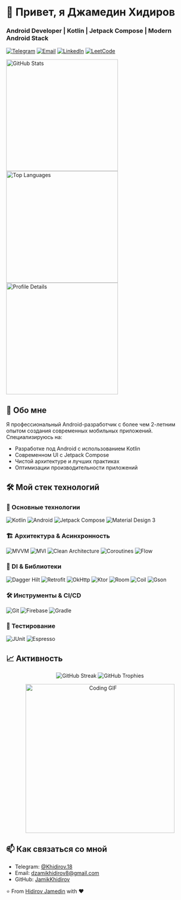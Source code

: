 # 👋 Привет, я Джамедин Хидиров 
### Android Developer | Kotlin | Jetpack Compose | Modern Android Stack

[![Telegram](https://img.shields.io/badge/-Telegram-0088cc?style=flat-square&logo=Telegram&logoColor=white)](https://t.me/Khidirov.18)
[![Email](https://img.shields.io/badge/-Email-D14836?style=flat-square&logo=Gmail&logoColor=white)](mailto:dzamikkhidirov8@gmail.com)
[![LinkedIn](https://img.shields.io/badge/-LinkedIn-0e76a8?style=flat-square&logo=Linkedin&logoColor=white)](https://linkedin.com/in/your-profile)
[![LeetCode](https://img.shields.io/badge/-LeetCode-FFA116?style=flat-square&logo=LeetCode&logoColor=black)](https://leetcode.com/your-profile)



<img height="300em" src="https://github-readme-stats.vercel.app/api?username=jamikkhidirov&show_icons=true&theme=dracula&include_all_commits=true&count_private=true&hide_border=true&bg_color=0D1117&title_color=58A6FF&icon_color=1F6FEB&text_color=C9D1D9" alt="GitHub Stats"/>

<img height="300em" src="https://github-readme-stats.vercel.app/api/top-langs/?username=jamikkhidirov&layout=compact&theme=dracula&hide_border=true&bg_color=0D1117&title_color=58A6FF&text_color=C9D1D9&hide=html,css,scss" alt="Top Languages"/>


<!-- Дополнительные метрики -->
<img height="300em" src="https://github-profile-summary-cards.vercel.app/api/cards/profile-details?username=jamikkhidirov&theme=dracula" alt="Profile Details">


## 🚀 Обо мне
Я профессиональный Android-разработчик с более чем 2-летним опытом создания современных мобильных приложений. Специализируюсь на:
- Разработке под Android с использованием Kotlin
- Современном UI с Jetpack Compose
- Чистой архитектуре и лучших практиках
- Оптимизации производительности приложений

## 🛠 Мой стек технологий

### 📱 Основные технологии
![Kotlin](https://img.shields.io/badge/Kotlin-7F52FF?style=for-the-badge&logo=kotlin&logoColor=white)
![Android](https://img.shields.io/badge/Android-3DDC84?style=for-the-badge&logo=android&logoColor=white)
![Jetpack Compose](https://img.shields.io/badge/Jetpack%20Compose-4285F4?style=for-the-badge&logo=jetpack-compose&logoColor=white)
![Material Design 3](https://img.shields.io/badge/Material%20Design%203-757575?style=for-the-badge&logo=material-design&logoColor=white)

### 🏗 Архитектура & Асинхронность
![MVVM](https://img.shields.io/badge/MVVM-5E35B1?style=for-the-badge&logo=android&logoColor=white)
![MVI](https://img.shields.io/badge/MVI-009688?style=for-the-badge)
![Clean Architecture](https://img.shields.io/badge/Clean%20Architecture-6DB33F?style=for-the-badge&logo=android&logoColor=white)
![Coroutines](https://img.shields.io/badge/Coroutines-388E3C?style=for-the-badge&logo=kotlin&logoColor=white)
![Flow](https://img.shields.io/badge/Flow-7F52FF?style=for-the-badge&logo=kotlin&logoColor=white)

### 🧩 DI & Библиотеки
<p align="left">
  <img src="https://img.shields.io/badge/Dagger%20Hilt-FF0000?style=for-the-badge&logo=dagger&logoColor=white" alt="Dagger Hilt"/>
  <img src="https://img.shields.io/badge/Retrofit-7B68EE?style=for-the-badge&logo=square&logoColor=white" alt="Retrofit"/>
  <img src="https://img.shields.io/badge/OkHttp-00AA00?style=for-the-badge&logo=okhttp&logoColor=white" alt="OkHttp"/>
  <img src="https://img.shields.io/badge/Ktor-000000?style=for-the-badge&logo=ktor&logoColor=white" alt="Ktor"/>
  <img src="https://img.shields.io/badge/Room-4285F4?style=for-the-badge&logo=google-drive&logoColor=white" alt="Room"/>
  <img src="https://img.shields.io/badge/Coil-FF6D00?style=for-the-badge&logo=coil&logoColor=white" alt="Coil"/>
  <img src="https://img.shields.io/badge/Gson-FF0000?style=for-the-badge&logo=google-gson&logoColor=white" alt="Gson"/>
</p>

### 🛠 Инструменты & CI/CD
![Git](https://img.shields.io/badge/Git-F05032?style=for-the-badge&logo=git&logoColor=white)
![Firebase](https://img.shields.io/badge/Firebase-FFCA28?style=for-the-badge&logo=firebase&logoColor=black)
![Gradle](https://img.shields.io/badge/Gradle-02303A?style=for-the-badge&logo=gradle&logoColor=white)


### 🧪 Тестирование
![JUnit](https://img.shields.io/badge/JUnit-25A162?style=for-the-badge&logo=junit5&logoColor=white)
![Espresso](https://img.shields.io/badge/Espresso-5C6BC0?style=for-the-badge&logo=android&logoColor=white)




## 📈 Активность

<!-- GitHub Stats with Animation -->
<p align="center">
  <img src="https://github-readme-streak-stats.herokuapp.com/?user=jamikkhidirov&theme=radical" alt="GitHub Streak"/>

  <img src="https://github-profile-trophy.vercel.app/?username=jamikkhidirov&theme=radical&column=7" alt="GitHub Trophies"/>
</p>

<!-- Animated GIF (optional) -->
<p align="center">
  <img src="https://media.giphy.com/media/v1.Y2lkPTc5MGI3NjExcWU4Y3VqY2RqYzRzZ3J4bGJ6eDl4Y3J4bW5xY2N5ZzV1dGZ2bCZlcD12MV9pbnRlcm5hbF9naWZfYnlfaWQmY3Q9Zw/LMcB8XospGZO8UQq87/giphy.gif" width="400" alt="Coding GIF"/>
</p>



## 📫 Как связаться со мной
- Telegram: [@Khidirov.18](https://t.me/Khidirov.18)
- Email: [dzamikhidirov8@gmail.com](mailto:dzamikkhidirov8@gmail.com)
- GitHub: [JamikKhidirov](https://github.com/jamikKhidirov)

⭐️ From [Hidirov Jamedin](https://github.com/jamikKhidirov) with ❤️







